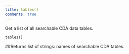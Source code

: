 ```yaml
---
title: tables()
comments: true
---
```


Get a list of all searchable CDA data tables.

`tables()`
    
    
##Returns
list of strings: names of searchable CDA tables.